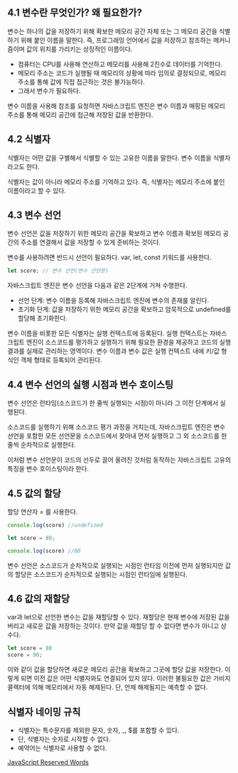 ## 4.1 변수란 무엇인가? 왜 필요한가?

변수는 하나의 값을 저장하기 위해 확보한 메모리 공간 자체 또는 그 메모리 공간을 식별하기 위해 붙인 이름을 말한다. 즉, 프로그래밍 언어에서 값을 저장하고 참조하는 메커니즘이며 값의 위치를 가리키는 상징적인 이름이다. 

- 컴퓨터는 CPU를 사용해 연산하고 메모리를 사용해 2진수로 데이터를 기억한다.
- 메모리 주소는 코드가 실행될 때 메모리의 상황에 따라 임의로 결정되므로, 메모리 주소를 통해 값에 직접 접근하는 것은 불가능하다.
- 그래서 변수가 필요하다.

변수 이름을 사용해 참조를 요청하면 자바스크립트 엔진은 변수 이름과 매핑된 메모리 주소를 통해 메모리 공간에 접근해 저장된 값을 반환한다. 

## 4.2 식별자

식별자는 어떤 값을 구별해서 식별할 수 있는 고유한 이름을 말한다. 변수 이름을 식별자라고도 한다. 

식별자는 값이 아니라 메모리 주소를 기억하고 있다. 즉, 식별자는 메모리 주소에 붙인 이름이라고 할 수 있다. 

## 4.3 변수 선언

변수 선언은 값을 저장하기 위한 메모리 공간을 확보하고 변수 이름과 확보된 메모리 공간의 주소를 연결해서 값을 저장할 수 있게 준비하는 것이다. 

변수를 사용하려면 반드시 선언이 필요하다. var, let, const 키워드를 사용한다. 

```jsx
let score; // 변수 선언(변수 선언문)
```

자바스크립트 엔진은 변수 선언을 다음과 같은 2단계에 거쳐 수행한다. 

- 선언 단계: 변수 이름을 등록해 자바스크립트 엔진에 변수의 존재를 알린다.
- 초기화 단계: 값을 저장하기 위한 메모리 공간을 확보하고 암묵적으로 undefined를 할당해 초기화한다.

변수 이름을 비롯한 모든 식별자는 실행 컨텍스트에 등록된다. 실행 컨텍스트는 자바스크립트 엔진이 소스코드를 평가하고 실행하기 위해 필요한 환경을 제공하고 코드의 실행 결과를 실제로 관리하는 영역이다. 변수 이름과 변수 값은 실행 컨텍스트 내에 키/값 형식인 객체 형태로 등록되어 관리된다. 

## 4.4 변수 선언의 실행 시점과 변수 호이스팅

변수 선언은 런타임(소스코드가 한 줄씩 실행되는 시점)이 아니라 그 이전 단계에서 실행된다. 

소스코드를 실행하기 위해 소스코드 평가 과정을 거치는데, 자바스크립트 엔진은 변수 선언을 포함한 모든 선언문을 소스코드에서 찾아내 먼저 실행하고 그 외 소스코드를 한 줄씩 순차적으로 실행한다. 

이처럼 변수 선언문이 코드의 선두로 끌어 올려진 것처럼 동작하는 자바스크립트 고유의 특징을 변수 호이스팅이라 한다. 

## 4.5 값의 할당

할당 연산자 = 를 사용한다. 

```jsx
console.log(score) //undefined

let score = 80;

console.log(score) //80
```

변수 선언은 소스코드가 순차적으로 실행되는 시점인 런타임 이전에 먼저 실행되지만 값의 할당은 소스코드가 순차적으로 실행되는 시점인 런타임에 실행된다. 

## 4.6 값의 재할당

var과 let으로 선언한 변수는 값을 재할당할 수 있다. 재할당은 현재 변수에 저장된 값을 버리고 새로운 값을 저장하는 것이다. 만약 값을 재할당 할 수 없다면 변수가 아니고 상수다. 

```jsx
let score = 80
score = 90;
```

이와 같이 값을 할당하면 새로운 메모리 공간을 확보하고 그곳에 할당 값을 저장한다. 이렇게 되면 이전 값은 어떤 식별자와도 연결되어 있지 않다. 이러한 불필요한 값은 가비지 콜렉터에 의해 메모리에서 자동 해제된다. 단, 언제 해제될지는 예측할 수 없다. 

## 식별자 네이밍 규칙

- 식별자는 특수문자를 제외한 문자, 숫자, _, $를 포함할 수 있다.
- 단, 식별자는 숫자로 시작할 수 없다.
- 예약어는 식별자로 사용할 수 없다.

[JavaScript Reserved Words](https://www.w3schools.com/js/js_reserved.asp)
